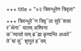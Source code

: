 +++
title = "०२ त्रिवन्धुरेण त्रिवृता"

+++
त्रिवन्धुरे᳓ण त्रिवृ᳓ता सुपे᳓शसा  
र᳓थेना᳓ यातम् अश्विना  
क᳓ण्वासो वाम् ब्र᳓ह्म कृण्वन्ति अध्वरे᳓  
ते᳓षां सु᳓ शृणुतं ह᳓वम्